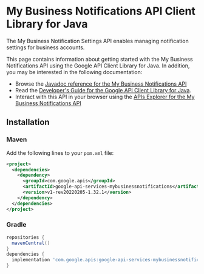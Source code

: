 # My Business Notifications API Client Library for Java

The My Business Notification Settings API enables managing notification settings for business accounts.

This page contains information about getting started with the My Business Notifications API
using the Google API Client Library for Java. In addition, you may be interested
in the following documentation:

* Browse the [Javadoc reference for the My Business Notifications API][javadoc]
* Read the [Developer's Guide for the Google API Client Library for Java][google-api-client].
* Interact with this API in your browser using the [APIs Explorer for the My Business Notifications API][api-explorer]

## Installation

### Maven

Add the following lines to your `pom.xml` file:

```xml
<project>
  <dependencies>
    <dependency>
      <groupId>com.google.apis</groupId>
      <artifactId>google-api-services-mybusinessnotifications</artifactId>
      <version>v1-rev20220205-1.32.1</version>
    </dependency>
  </dependencies>
</project>
```

### Gradle

```gradle
repositories {
  mavenCentral()
}
dependencies {
  implementation 'com.google.apis:google-api-services-mybusinessnotifications:v1-rev20220205-1.32.1'
}
```

[javadoc]: https://googleapis.dev/java/google-api-services-mybusinessnotifications/latest/index.html
[google-api-client]: https://github.com/googleapis/google-api-java-client/
[api-explorer]: https://developers.google.com/apis-explorer/#p/mybusinessnotifications/v1/
